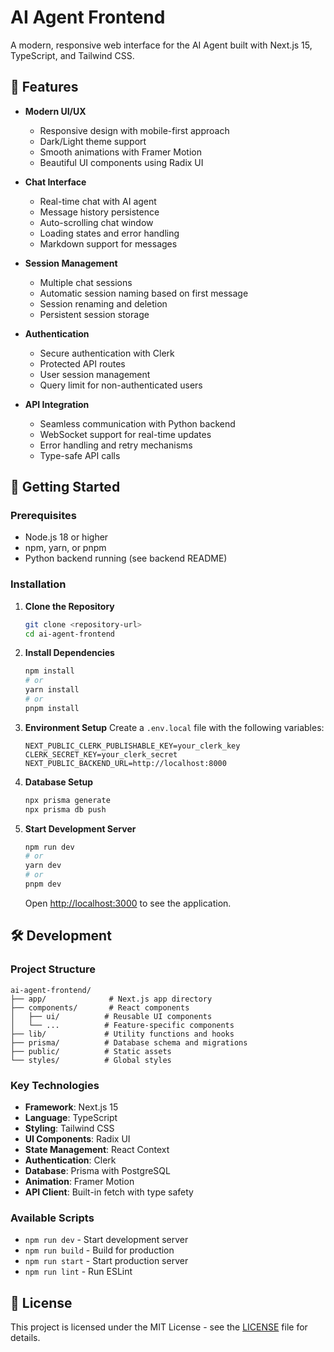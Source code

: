 # AI Agent Frontend

A modern, responsive web interface for the AI Agent built with Next.js 15, TypeScript, and Tailwind CSS.

## 🌟 Features

- **Modern UI/UX**

  - Responsive design with mobile-first approach
  - Dark/Light theme support
  - Smooth animations with Framer Motion
  - Beautiful UI components using Radix UI

- **Chat Interface**

  - Real-time chat with AI agent
  - Message history persistence
  - Auto-scrolling chat window
  - Loading states and error handling
  - Markdown support for messages

- **Session Management**

  - Multiple chat sessions
  - Automatic session naming based on first message
  - Session renaming and deletion
  - Persistent session storage

- **Authentication**

  - Secure authentication with Clerk
  - Protected API routes
  - User session management
  - Query limit for non-authenticated users

- **API Integration**
  - Seamless communication with Python backend
  - WebSocket support for real-time updates
  - Error handling and retry mechanisms
  - Type-safe API calls

## 🚀 Getting Started

### Prerequisites

- Node.js 18 or higher
- npm, yarn, or pnpm
- Python backend running (see backend README)

### Installation

1. **Clone the Repository**

   ```bash
   git clone <repository-url>
   cd ai-agent-frontend
   ```

2. **Install Dependencies**

   ```bash
   npm install
   # or
   yarn install
   # or
   pnpm install
   ```

3. **Environment Setup**
   Create a `.env.local` file with the following variables:

   ```
   NEXT_PUBLIC_CLERK_PUBLISHABLE_KEY=your_clerk_key
   CLERK_SECRET_KEY=your_clerk_secret
   NEXT_PUBLIC_BACKEND_URL=http://localhost:8000
   ```

4. **Database Setup**

   ```bash
   npx prisma generate
   npx prisma db push
   ```

5. **Start Development Server**

   ```bash
   npm run dev
   # or
   yarn dev
   # or
   pnpm dev
   ```

   Open [http://localhost:3000](http://localhost:3000) to see the application.

## 🛠️ Development

### Project Structure

```
ai-agent-frontend/
├── app/              # Next.js app directory
├── components/       # React components
│   ├── ui/          # Reusable UI components
│   └── ...          # Feature-specific components
├── lib/             # Utility functions and hooks
├── prisma/          # Database schema and migrations
├── public/          # Static assets
└── styles/          # Global styles
```

### Key Technologies

- **Framework**: Next.js 15
- **Language**: TypeScript
- **Styling**: Tailwind CSS
- **UI Components**: Radix UI
- **State Management**: React Context
- **Authentication**: Clerk
- **Database**: Prisma with PostgreSQL
- **Animation**: Framer Motion
- **API Client**: Built-in fetch with type safety

### Available Scripts

- `npm run dev` - Start development server
- `npm run build` - Build for production
- `npm run start` - Start production server
- `npm run lint` - Run ESLint

## 📝 License

This project is licensed under the MIT License - see the [LICENSE](LICENSE) file for details.
